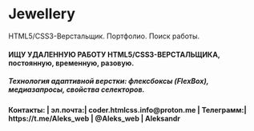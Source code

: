 # Jewellery

HTML5/CSS3-Верстальщик. Портфолио. Поиск работы. 
<h4>ИЩУ УДАЛЕННУЮ РАБОТУ HTML5/CSS3-ВЕРСТАЛЬЩИКА, постоянную, временную, разовую.</h4>
<h5>Технология адаптивной верстки: флексбоксы (FlexBox), медиазапросы, свойства селекторов.</h5>
<h4>Контакты: | эл.почта:| coder.htmlcss.info@proton.me | Телеграмм:| https://t.me/Aleks_web | @Aleks_web | Aleksandr</h4>
